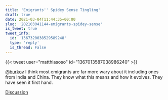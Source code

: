 ```yaml
---
title: 'Emigrants'' Spidey Sense Tingling'
draft: true
date: 2021-03-04T11:44:35+00:00
slug: '202103041144-emigrants-spidey-sense'
is_tweet: true
tweet_info:
  id: '1367320038529589248'
  type: 'reply'
  is_thread: False
---
```




{{< tweet user="matthiasoso" id="1367013587038986240" >}}

[@burkov](https://x.com/burkov) I think most emigrants are far more wary about it including ones from India and China. They know what this means and how it evolves. They have seen it first hand.

[Discussion](https://x.com/sytelus/status/1367320038529589248)
